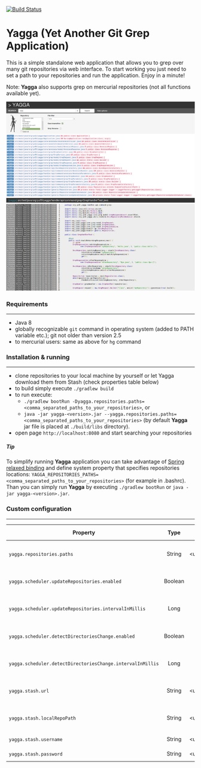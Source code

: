 [![Build Status](https://travis-ci.org/yu55/yagga.svg?branch=master)](https://travis-ci.org/yu55/yagga)

# Yagga (Yet Another Git Grep Application)

This is a simple standalone web application that allows you to grep over many git repositories via web interface.
To start working you just need to set a path to your repositories and run the application. Enjoy in a minute!

Note: **Yagga** also supports grep on mercurial repositories (not all functions available yet).

![yagga-main.png](/docs/screenshots/yagga-main.png?raw=true "Yagga main view")
![yagga-detail.png](/docs/screenshots/yagga-detail.png?raw=true "Yagga detailed view")

### Requirements
---

* Java 8
* globally recognizable `git` command in operating system (added to PATH variable etc.); git not older than version 2.5
* to mercurial users: same as above for `hg` command


### Installation & running
---

* clone repositories to your local machine by yourself or let Yagga download them from Stash (check properties table below)
* to build simply execute `./gradlew build`
* to run execute:
  * `./gradlew bootRun -Dyagga.repositories.paths=<comma_separated_paths_to_your_repositories>`, or
  * `java -jar yagga-<version>.jar --yagga.repositories.paths=<comma_separated_paths_to_your_repositories>`
  (by default **Yagga** jar file is placed at `./build/libs` directory).
* open page `http://localhost:8080` and start searching your repositories

##### Tip
To simplify running **Yagga** application you can take advantage of
[Spring relaxed binding](https://docs.spring.io/spring-boot/docs/current/reference/html/boot-features-external-config.html#boot-features-external-config-relaxed-binding)
and define system property that specifies repositories locations: `YAGGA_REPOSITORIES_PATHS=<comma_separated_paths_to_your_repositories>` (for example in .bashrc).
Than you can simply run **Yagga** by executing `./gradlew bootRun` or `java -jar yagga-<version>.jar`.


### Custom configuration
---

Property                                                   | Type    | Default value | Description
---------------------------------------------------------- |:-------:|:-------------:| -----------------------------------------------------------------------------------------------------------------------------
`yagga.repositories.paths`                                 | String  | \<undefined\> | comma-separated list of repositories paths e.g. `/home/yu55/custom,/home/yu55/stash`; this is required property
`yagga.scheduler.updateRepositories.enabled`               | Boolean | false         | flag defining whether repositories defined with `yagga.repositories.paths` should be updated periodically
`yagga.scheduler.updateRepositories.intervalInMillis`      | Long    | 60000         | defines fixed period in milliseconds between the end of the last repositories update invocation and the beginning of the next
`yagga.scheduler.detectDirectoriesChange.enabled`          | Boolean | false         | flag defining if periodical check for repositories added or deleted from `yagga.repositories.paths` should take place
`yagga.scheduler.detectDirectoriesChange.intervalInMillis` | Long    | 60000         | defines fixed period in milliseconds between the end of the last directories check invocation and the beginning of the next
`yagga.stash.url`                                          | String  | \<undefined\> | URL to stash, e.g. `https://stash.mycompany.net`; if this is set then rest of stash properties are required
`yagga.stash.localRepoPath`                                | String  | \<undefined\> | which one of `yagga.repositories.paths` paths is used to download projects from Stash, e.g. `/home/yu55/stash`
`yagga.stash.username`                                     | String  | \<undefined\> | your stash username, e.g. `john.kowalsky`
`yagga.stash.password`                                     | String  | \<undefined\> | your stash password encoded with base64, e.g. `cGFzc3dvcmQ=`
